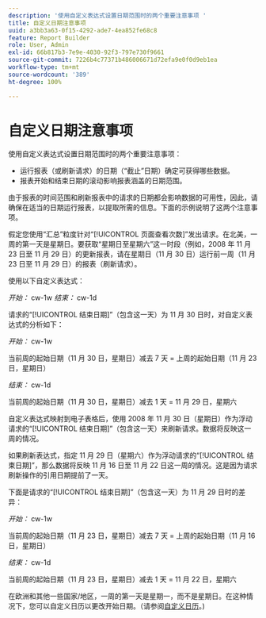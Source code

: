 ```yaml
---
description: '使用自定义表达式设置日期范围时的两个重要注意事项 '
title: 自定义日期注意事项
uuid: a3bb3a63-0f15-4292-ade7-4ea852fe68c8
feature: Report Builder
role: User, Admin
exl-id: 66b817b3-7e9e-4030-92f3-797e730f9661
source-git-commit: 7226b4c77371b486006671d72efa9e0f0d9eb1ea
workflow-type: tm+mt
source-wordcount: '389'
ht-degree: 100%

---
```


# 自定义日期注意事项

使用自定义表达式设置日期范围时的两个重要注意事项：

* 运行报表（或刷新请求）的日期（“截止”日期）确定可获得哪些数据。
* 报表开始和结束日期的滚动影响报表涵盖的日期范围。

由于报表的时间范围和刷新报表中的请求的日期都会影响数据的可用性，因此，请确保在适当的日期运行报表，以提取所需的信息。下面的示例说明了这两个注意事项。

假定您使用“汇总”粒度针对“[!UICONTROL 页面查看次数]”发出请求。在北美，一周的第一天是星期日。要获取“星期日至星期六”这一时段（例如，2008 年 11 月 23 日至 11 月 29 日）的更新报表，请在星期日（11 月 30 日）运行前一周（11 月 23 日至 11 月 29 日）的报表（刷新请求）。

使用以下自定义表达式：

*开始：* cw-1w *结束：* cw-1d

请求的“[!UICONTROL 结束日期]”（包含这一天）为 11 月 30 日时，对自定义表达式的分析如下：

*开始：* cw-1w

当前周的起始日期（11 月 30 日，星期日）减去 7 天 = 上周的起始日期（11 月 23 日，星期日）

*结束：* cw-1d

当前周的起始日期（11 月 30 日，星期日）减去 1 天 = 11 月 29 日，星期六

自定义表达式映射到电子表格后，使用 2008 年 11 月 30 日（星期日）作为浮动请求的“[!UICONTROL 结束日期]”（包含这一天）来刷新请求。数据将反映这一周的情况。

如果刷新表达式，指定 11 月 29 日（星期六）作为浮动请求的“[!UICONTROL 结束日期]”，那么数据将反映 11 月 16 日至 11 月 22 日这一周的情况。这是因为请求刷新操作的引用日期提前了一天。

下面是请求的“[!UICONTROL 结束日期]”（包含这一天）为 11 月 29 日时的差异：

*开始：* cw-1w

当前周的起始日期（11 月 23 日，星期日）减去 7 天 = 上周的起始日期（11 月 16 日，星期日）

*结束：* cw-1d

当前周的起始日期（11 月 23 日，星期日）减去 1 天 = 11 月 22 日，星期六

在欧洲和其他一些国家/地区，一周的第一天是星期一，而不是星期日。在这种情况下，您可以自定义日历以更改开始日期。（请参阅[自定义日历](/help/analyze/report-builder/data-requests/configuring-report-dates/custom-calendar.md)。)
